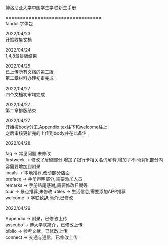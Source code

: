 博洛尼亚大学中国学生学联新生手册

=================================  
fandol:字体包

2022/04/23  
开始收集文档  

2022/04/24  
1,4,8章排版结束  

2022/04/25  
已上传所有文档的第二版  
第二章材料办理初审完成  

2022/04/27  
四个文档初审均完成  

2022/04/27  
第二章排版结束  

2022/04/27  
开始按body分工,Appendix.tex往下和welcome往上  
之后审核更新完的上传到body并在此备注  

2022/04/28

faq       ->  常见问题,未修改  
firstweek ->  修改了居留部分,增加了银行卡相关名词解释,增加了不同诊所,部分内容需要增加到附录  
locals    ->  本地推荐,改动部分店面  
preface   ->  手册声明部分,需要添加人员  
remarks   ->  手册结尾感谢,需要修改日期等  
tour      ->  景点推荐,未修改 
utiles    ->  生活信息,需要添加APP推荐  
welcome   ->  学联致辞,简介,已修改 

2022/04/29

Appendix  ->  附录，已修改上传   
asscubo   ->  博大学联简介，已修改上传   
biblio    ->  参考文献，已修改上传   
connect   ->  交通与通信，已修改上传   
